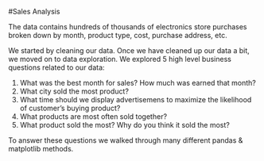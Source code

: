 #Sales Analysis

The data contains hundreds of thousands of electronics store purchases broken down by month, product type, cost, purchase address, etc.

We started by cleaning our data. Once we have cleaned up our data a bit, we moved on to data exploration. We explored 5 high level business questions related to our data:

  1. What was the best month for sales? How much was earned that month?
  2. What city sold the most product?
  3. What time should we display advertisemens to maximize the likelihood of customer’s buying product?
  4. What products are most often sold together?
  5. What product sold the most? Why do you think it sold the most?

To answer these questions we walked through many different pandas & matplotlib methods.
